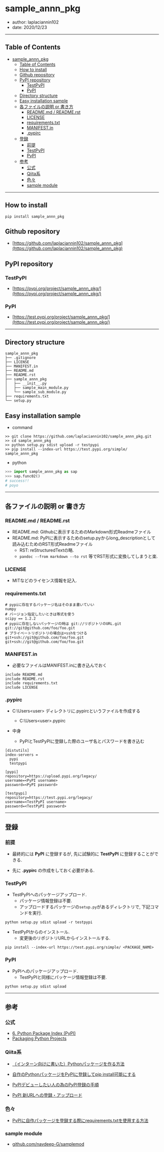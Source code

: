 # sample_annn_pkg

- author: laplaciannin102
- date: 2020/12/23

---

## Table of Contents

- [sample_annn_pkg](#sample_annn_pkg)
  - [Table of Contents](#table-of-contents)
  - [How to install](#how-to-install)
  - [Github repository](#github-repository)
  - [PyPI repository](#pypi-repository)
    - [TestPyPI](#testpypi)
    - [PyPI](#pypi)
  - [Directory structure](#directory-structure)
  - [Easy installation sample](#easy-installation-sample)
  - [各ファイルの説明 or 書き方](#各ファイルの説明-or-書き方)
    - [README.md / README.rst](#readmemd--readmerst)
    - [LICENSE](#license)
    - [requirements.txt](#requirementstxt)
    - [MANIFEST.in](#manifestin)
    - [.pypirc](#pypirc)
  - [登録](#登録)
    - [前提](#前提)
    - [TestPyPI](#testpypi-1)
    - [PyPI](#pypi-1)
  - [参考](#参考)
    - [公式](#公式)
    - [Qiita系](#qiita系)
    - [色々](#色々)
    - [sample module](#sample-module)

---

## How to install

```shell
pip install sample_annn_pkg
```

## Github repository

- [https://github.com/laplaciannin102/sample_annn_pkg](https://github.com/laplaciannin102/sample_annn_pkg)

## PyPI repository

### TestPyPI

- [https://pypi.org/project/sample_annn_pkg/](https://pypi.org/project/sample_annn_pkg/)

### PyPI

- [https://test.pypi.org/project/sample_annn_pkg/](https://test.pypi.org/project/sample_annn_pkg/)

---

## Directory structure

```
sample_annn_pkg
├── .gitignore
├── LICENSE
├── MANIFEST.in
├── README.md
├── README.rst
├── sample_annn_pkg
│   ├── __init__.py
│   ├── sample_main_module.py
│   └── sample_sub_module.py
├── requirements.txt
└── setup.py
```

## Easy installation sample

- command

```shell
>> git clone https://github.com/laplaciannin102/sample_annn_pkg.git
>> cd sample_annn_pkg
>> python setup.py sdist upload -r testpypi
>> pip install --index-url https://test.pypi.org/simple/ sample_annn_pkg
```

- python

```python
>>> import sample_annn_pkg as sap
>>> sap.func02()
# success!!
# poyo
```

---

## 各ファイルの説明 or 書き方

### README.md / README.rst

- README.md: Githubに表示するためのMarkdown形式Readmeファイル
- README.md: PyPIに表示するためのsetup.pyからlong_descriptionとして読み込むためのRST形式Readmeファイル
  - RST: reStructuredTextの略.
  - `pandoc --from markdown --to rst` 等でRST形式に変換してしまうと楽.

### LICENSE

- MITなどのライセンス情報を記入.

### requirements.txt

```
# pypiに存在するパッケージ名はそのまま書いていい
numpy
# バージョン指定したいときは等式を使う
scipy == 1.2.2
# pypiに存在しないパッケージの時は git://リポジトリのURL.git
git://git@github.com/foo/foo.git
# プライベートリポジトリの場合は+sshをつける git+ssh://git@github.com/foo/foo.git
git+ssh://git@github.com/foo/foo.git
```

### MANIFEST.in

- 必要なファイルはMANIFEST.inに書き込んでおく

```
include README.md
include README.rst
include requirements.txt
include LICENSE
```

### .pypirc

- C:\Users\<user> ディレクトリに.pypircというファイルを作成する
  - C:\Users\<user>\.pypirc

- 中身
  - PyPIとTestPyPIに登録した際のユーザ名とパスワードを書き込む

```
[distutils]
index-servers =
  pypi
  testpypi

[pypi]
repository=https://upload.pypi.org/legacy/
username=<PyPI username>
password=<PyPI password>

[testpypi]
repository=https://test.pypi.org/legacy/
username=<TestPyPI username>
password=<TestPyPI password>
```


---

## 登録

### 前提

- 最終的には **PyPI** に登録するが, 先に試験的に **TestPyPI** に登録することができる.

- 先に **.pypirc** の作成をしておく必要がある.

### TestPyPI

- TestPyPIへのパッケージアップロード.
  - パッケージ情報登録は不要.
  - アップロードするパッケージの`setup.py`があるディレクトリで, 下記コマンドを実行.

`python setup.py sdist upload -r testpypi`

- TestPyPIからのインストール.
  - 変更後のリポジトリURLからインストールする.

`pip install --index-url https://test.pypi.org/simple/ <PACKAGE_NAME>`

### PyPI

- PyPIへのパッケージアップロード.
  - TestPyPIと同様にパッケージ情報登録は不要.

`python setup.py sdist upload`

---

## 参考

### 公式

- [6. Python Package Index (PyPI)](https://docs.python.org/ja/3.6/distutils/packageindex.html)
- [Packaging Python Projects](https://packaging.python.org/tutorials/packaging-projects/)

### Qiita系

- [（インターン向けに書いた）Pythonパッケージを作る方法](https://qiita.com/Ultra-grand-child/items/7717f823df5a30c27077)

- [自作のPythonパッケージをPyPIに登録してpip install可能にする](https://qiita.com/shonansurvivors/items/0fbcbfde129f2d26301c)

- [PyPIデビューしたい人の為のPyPI登録の手順](https://qiita.com/kinpira/items/0a4e7c78fc5dd28bd695)

- [PyPI 新URLへの登録・アップロード](https://qiita.com/ukiuki-satoshi/items/77ef1e39598226f1cff7)

### 色々

- [PyPIに自作パッケージを登録する際にrequirements.txtを使用する方法](https://trsasasusu.com/blog/53/)

### sample module

- [github.com/navdeep-G/samplemod](https://github.com/kennethreitz/samplemod)

